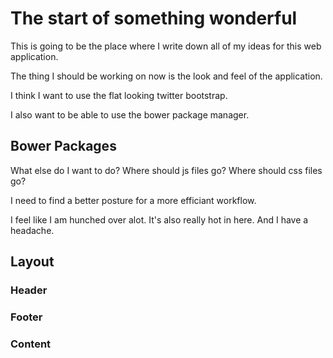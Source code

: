 # The start of something wonderful

This is going to be the place where I write down all of my ideas for this web application.

The thing I should be working on now is the look and feel of the application.

I think I want to use the flat looking twitter bootstrap.

I also want to be able to use the bower package manager.

## Bower Packages
What else do I want to do?
Where should js files go?
Where should css files go?


I need to find a better posture for a more efficiant workflow.

I feel like I am hunched over alot. It's also really hot in here. And I have a headache.

## Layout
### Header
### Footer
### Content
